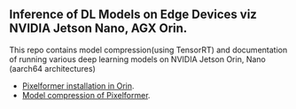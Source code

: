 ## Inference of DL Models on Edge Devices viz NVIDIA Jetson Nano, AGX Orin.
This repo contains model compression(using TensorRT) and documentation of running various deep learning models on NVIDIA Jetson Orin, Nano (aarch64 architectures)
- [Pixelformer installation in Orin](./Pixelformer_installation_documentation/).
- [Model compression of Pixelformer](./MDE_demo_with_model_compression_code/).
